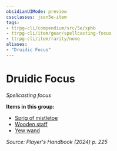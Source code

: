 ```yaml
---
obsidianUIMode: preview
cssclasses: json5e-item
tags:
- ttrpg-cli/compendium/src/5e/xphb
- ttrpg-cli/item/gear/spellcasting-focus
- ttrpg-cli/item/rarity/none
aliases: 
- "Druidic Focus"
---
```

# Druidic Focus
*Spellcasting focus*  


**Items in this group:**

- [Sprig of mistletoe](sprig-of-mistletoe-xphb.md)
- [Wooden staff](wooden-staff-xphb.md)
- [Yew wand](yew-wand-xphb.md)

*Source: Player's Handbook (2024) p. 225*